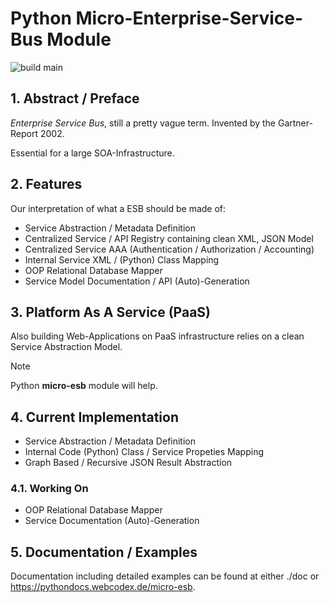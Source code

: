 # Python Micro-Enterprise-Service-Bus Module

![build main](https://github.com/clauspruefer/python-micro-esb/actions/workflows/pylint.yaml/badge.svg)

## 1. Abstract / Preface

*Enterprise Service Bus*, still a pretty vague term. Invented by the Gartner-Report 2002.

Essential for a large SOA-Infrastructure.

## 2. Features

Our interpretation of what a ESB should be made of:

- Service Abstraction / Metadata Definition
- Centralized Service / API Registry containing clean XML, JSON Model
- Centralized Service AAA (Authentication / Authorization / Accounting)
- Internal Service XML / (Python) Class Mapping
- OOP Relational Database Mapper
- Service Model Documentation / API (Auto)-Generation

## 3. Platform As A Service (PaaS)

Also building Web-Applications on PaaS infrastructure relies on a clean Service Abstraction Model.

>[!NOTE]
> Python **micro-esb** module will help.

## 4. Current Implementation

- Service Abstraction / Metadata Definition
- Internal Code (Python) Class / Service Propeties Mapping
- Graph Based / Recursive JSON Result Abstraction

### 4.1. Working On

- OOP Relational Database Mapper
- Service Documentation (Auto)-Generation

## 5. Documentation / Examples

Documentation including detailed examples can be found at either ./doc or
https://pythondocs.webcodex.de/micro-esb.
